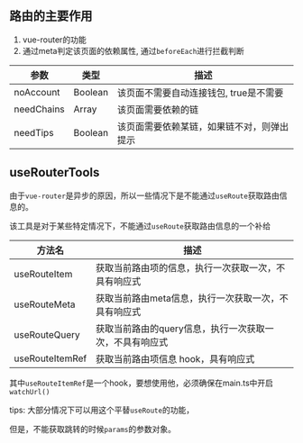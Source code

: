 ## 路由的主要作用
1. vue-router的功能
2. 通过meta判定该页面的依赖属性, 通过```beforeEach```进行拦截判断

| 参数 | 类型 | 描述 |
| ---- | --- | --- |
| noAccount | Boolean | 该页面不需要自动连接钱包, true是不需要 |
| needChains | Array | 该页面需要依赖的链 |
| needTips | Boolean | 该页面需要依赖某链，如果链不对，则弹出提示 |

## useRouterTools
由于```vue-router```是异步的原因，所以一些情况下是不能通过```useRoute```获取路由信息的。

该工具是对于某些特定情况下，不能通过```useRoute```获取路由信息的一个补给

| 方法名 | 描述 |
| ---- | ---- |
| useRouteItem | 获取当前路由项的信息，执行一次获取一次，不具有响应式 |
| useRouteMeta | 获取当前路由meta信息，执行一次获取一次，不具有响应式 |
| useRouteQuery | 获取当前路由的query信息，执行一次获取一次，不具有响应式 |
| useRouteItemRef | 获取当前路由项信息 hook，具有响应式 |


其中```useRouteItemRef```是一个hook，要想使用他，必须确保在main.ts中开启```watchUrl()```

tips: 大部分情况下可以用这个平替```useRoute```的功能，

但是，不能获取跳转的时候```params```的参数对象。


